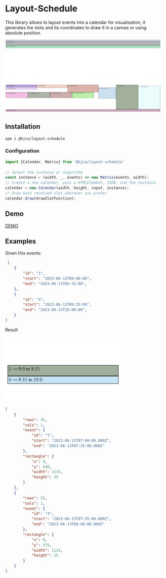# Layout-Schedule
This library allows to layout events into a calendar for visualization, it generates the slots and its coordinates to draw it in a canvas or using absolute position.

![Example](./docs/example.png)

## Installation

```shell
npm i @hjco/layout-schedule
```

### Configuration

```js
import {Calendar, Matrix} from '@hjco/layout-schedule'

// Select the instance or algorithm
const instance = (width, _, events) => new Matrix(events, width);
// Create a new calendar, pass a HTMLElement, JSON, and the instance 
calendar = new Calendar(width, height, input, instance);
// Draw each received slot wherever you prefer
calendar.draw(drawSlotFunction);
```

## Demo

[DEMO](https://haroldjcastillo.github.io/layout-schedule/)

## Examples

Given this events:

```json
 [
    {
        "id": "1",
        "start": "2023-06-13T09:00:00",
        "end": "2023-06-13T09:35:00",
    },
    {
        "id": "4",
        "start": "2023-06-13T09:35:00",
        "end": "2023-06-13T10:00:00",
    }
]
```

Result

![Example](./docs/example-simple.png)

```json
[
    {
        "rows": 35,
        "cols": 1,
        "event": {
            "id": "1",
            "start": "2023-06-13T07:00:00.000Z",
            "end": "2023-06-13T07:35:00.000Z"
        },
        "rectangle": {
            "x": 0,
            "y": 540,
            "width": 1133,
            "height": 35
        }
    },
    {
        "rows": 25,
        "cols": 1,
        "event": {
            "id": "4",
            "start": "2023-06-13T07:35:00.000Z",
            "end": "2023-06-13T08:00:00.000Z"
        },
        "rectangle": {
            "x": 0,
            "y": 575,
            "width": 1133,
            "height": 25
        }
    }
]
```
